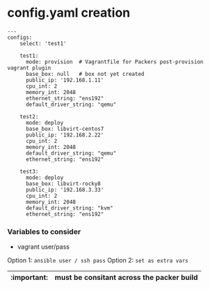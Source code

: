 # config.yaml creation

```
---
configs:
    select: 'test1'
    
    test1:
      mode: provision  # Vagrantfile for Packers post-provision vagrant plugin
      base_box: null   # box not yet created
      public_ip: '192.168.1.11'
      cpu_int: 2
      memory_int: 2048
      ethernet_string: "ens192"
      default_driver_string: "qemu"
    
    test2:
      mode: deploy
      base_box: libvirt-centos7
      public_ip: '192.168.2.22'
      cpu_int: 2
      memory_int: 2048
      default_driver_string: "qemu"
      ethernet_string: "ens192"

    test3:
      mode: deploy
      base_box: libvirt-rocky8
      public_ip: '192.168.3.33'
      cpu_int: 2
      memory_int: 2048
      default_driver_string: "kvm"
      ethernet_string: "ens192"
```

### Variables to consider

- vagrant user/pass

Option 1: `ansible user / ssh pass`
Option 2: `set as extra vars`

| :important:   | must be consitant across the packer build |
|---------------|:------------------------|

